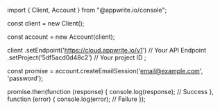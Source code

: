 import { Client,  Account } from "@appwrite.io/console";

const client = new Client();

const account = new Account(client);

client
    .setEndpoint('https://cloud.appwrite.io/v1') // Your API Endpoint
    .setProject('5df5acd0d48c2') // Your project ID
;

const promise = account.createEmailSession('email@example.com', 'password');

promise.then(function (response) {
    console.log(response); // Success
}, function (error) {
    console.log(error); // Failure
});